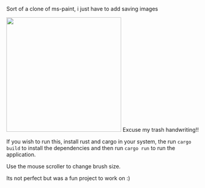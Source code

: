 Sort of a clone of ms-paint, i just have to add saving images

<img src="https://cdn.discordapp.com/attachments/844189298030673940/988854256633270272/unknown.png" style="width: 300px" />
Excuse my trash handwriting!! 

If you wish to run this, install rust and cargo in your system, the run `cargo build` to install the dependencies and then
run `cargo run` to run the application. 

Use the mouse scroller to change brush size. 

Its not perfect but was a fun project to work on :)